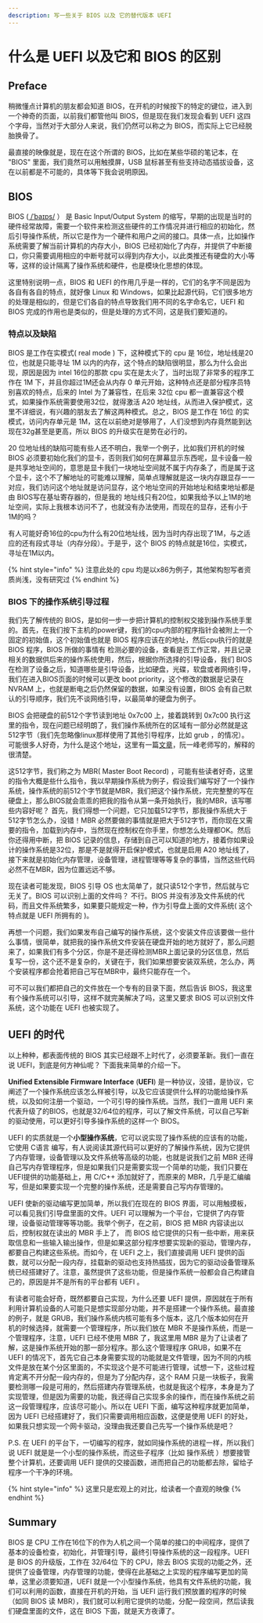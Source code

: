 ```yaml
---
description: 写一些关于 BIOS 以及 它的替代版本 UEFI
---
```


# 什么是 UEFI 以及它和 BIOS 的区别

## Preface

稍微懂点计算机的朋友都会知道 BIOS，在开机的时候按下的特定的键位，进入到一个神奇的页面，以前我们都管他叫 BIOS，但是现在我们发现会看到 UEFI 这四个字母，当然对于大部分人来说，我们仍然可以称之为 BIOS，而实际上它已经脱胎换骨了。

最直接的映像就是，现在在这个所谓的 BIOS，比如在某些华硕的笔记本，在 "BIOS" 里面，我们竟然可以用触摸屏，USB 鼠标甚至有些支持动态插拔设备，这在以前都是不可能的，具体等下我会说明原因。

## BIOS

BIOS   \([  /ˈbaɪɒs/](https://en.wikipedia.org/wiki/Help:IPA/English) ） 是 Basic Input/Output System 的缩写，早期的出现是当时的硬件经常故障，需要一个软件来检测这些硬件的工作情况并进行相应的初始化，然后引导操作系统，所以它是作为一个硬件和用户之间的接口。具体一点，比如操作系统需要了解当前计算机的内存大小，BIOS 已经初始化了内存，并提供了中断接口，你只需要调用相应的中断号就可以得到内存大小，以此类推还有硬盘的大小等等，这样的设计隔离了操作系统和硬件，也是模块化思想的体现。

这里特别说明一点，BIOS 和 UEFI 的作用几乎是一样的，它们的名字不同是因为各自有各自的特点，就好像 Linux 和 Windows，如果比起源代码，它们很多地方的处理是相似的，但是它们各自的特点导致我们用不同的名字命名它，UEFI 和 BIOS 完成的作用也是类似的，但是处理的方式不同，这是我们要知道的。

### 特点以及缺陷

BIOS 是工作在实模式\( real mode \) 下，这种模式下的 cpu 是 16位，地址线是20位，也就是只能寻址 1M 以内的内存，这个特点的缺陷很明显，那么为什么会出现，原因是因为 intel 16位的那款 cpu 实在是太火了，当时出现了非常多的程序工作在 1M 下，并且你超过1M还会从内存 0 单元开始，这种特点还是部分程序员特别喜欢的特点，后来的 Intel 为了兼容性，在后来 32位 cpu 都一直兼容这个模式，如果操作系统需要使用32位，就得激活 A20 地址线，从而进入保护模式，这里不详细说，有兴趣的朋友去了解这两种模式。总之，BIOS 是工作在 16位 的实模式，访问内存单元是 1M，这在以前绝对是够用了，人们没想到内存竟然能到达现在32g甚至是更高，所以 BIOS 的升级实在是势在必行的。

20 位地址线的缺陷可能有些人还不明白，我举一个例子，比如我们开机的时候 BIOS 必须要初始化我们的显卡，否则我们如何在屏幕显示东西呢，显卡设备一般是共享地址空间的，意思是显卡我们一块地址空间就不属于内存条了，而是属于这个显卡，这个不了解地址的可能难以理解，简单点理解就是这一块内存跟显存一一对应，我们访问这个地址就是访问显存，这个地址空间的开始地址和结束地址都是由 BIOS写在基址寄存器的，但是我的 地址线只有20位，如果我给予以上1M的地址空间，实际上我根本访问不了，也就没有办法使用，而现在的显存，还有小于1M的吗？

有人可能好奇16位的cpu为什么有20位地址线，因为当时内存出现了1M，与之适应的还有段式寻址（内存分段）。于是乎，这个 BIOS 的特点就是16位，实模式，寻址在1M以内。

{% hint style="info" %}
注意此处的 cpu 均是以x86为例子，其他架构恕写者资质尚浅，没有研究过
{% endhint %}

### BIOS 下的操作系统引导过程

我们先了解传统的 BIOS，是如何一步一步把计算机的控制权交接到操作系统手里的。首先，在我们按下主机的power键，我们的cpu内部的程序指针会被附上一个固定的初始值，这个初始值也就是 BIOS 程序应该在的地址，然后cpu执行的就是 BIOS 程序，BIOS 所做的事情有 检测必要的设备，查看是否工作正常，并且记录相关的数据供后来的操作系统使用，然后，根据你所选择的引导设备，我们 BIOS 在检测了设备之后，知道哪些是引导设备，比如硬盘，光碟，软盘或者网络引导，我们在进入BIOS页面的时候可以更改 boot priority，这个修改的数据是记录在 NVRAM 上，也就是断电之后仍然保留的数据，如果没有设置，BIOS 会有自己默认的引导顺序，我们先不谈网络引导，以最简单的硬盘为例子。

BIOS 会把硬盘的前512个字节读到地址 0x7c00 上，接着跳转到 0x7c00 执行这里的指令，现在问题已经明朗了，我们操作系统所在的区域有一部分必然就是这512字节（我们先忽略像linux那样使用了其他引导程序，比如 grub ，的情况）。可能很多人好奇，为什么是这个地址，这里有一篇[文章](http://www.ruanyifeng.com/blog/2015/09/0x7c00.html)，阮一峰老师写的，解释的很清楚。

这512字节，我们称之为 MBR\( Master Boot Record\) ，可能有些读者好奇，这里的指令大概是些什么指令，我以早期操作系统为例子，假设我们编写好了一个操作系统，操作系统的前512个字节就是MBR，我们把这个操作系统，完完整整的写在硬盘上，那么BIOS就会乖乖的把我的指令从第一条开始执行，我的MBR，该写哪些内容好呢？ 首先，我们得想一个问题，它只加载512字节，那我操作系统大于512字节怎么办，没错！MBR 必然要做的事情就是把大于512字节，而你现在又需要的指令，加载到内存中，当然现在控制权在你手里，你想怎么处理都OK。然后你还得用中断，把 BIOS 记录的信息，存储到自己可以知道的地方，接着你如果设计的操作系统是32位，那是不是就得开启保护模式，也就是启用 A20 地址线了，接下来就是初始化内存管理，设备管理，进程管理等等复杂的事情，当然这些代码必然不在MBR，因为位置远远不够。

现在读者可能发现，BIOS 引导 OS 也太简单了，就只读512个字节，然后就与它无关了。BIOS 可以识别上面的文件吗？ 不行。BIOS 并没有涉及文件系统的代码，而且文件系统繁多，如果要只能规定一种，作为引导盘上面的文件系统\( 这个特点就是 UEFI 所拥有的 \)。

再想一个问题，我们如果发布自己编写的操作系统，这个安装文件应该要做一些什么事情，很简单，就把我的操作系统文件安装在硬盘开始的地方就好了，那么问题来了，如果我们有多个分区，你是不是还得检测MBR上面记录的分区信息，然后复写一份，这个还不是复杂的，关键在于，我们如果想要安装双系统，怎么办，两个安装程序都会抢着把自己写在MBR中，最终只能存在一个。

可不可以我们都把自己的文件放在一个专有的目录下面，然后告诉 BIOS，我这里有个操作系统可以引导，这样不就完美解决了吗，这里又要求 BIOS 可以识别文件系统，这个功能在 UEFI 也被实现了。

## UEFI 的时代

以上种种，都表面传统的 BIOS 其实已经跟不上时代了，必须要革新。我们一直在说 UEFI，到底是何方神仙呢？ 下面我来简单的介绍一下。

 **Unified Extensible Firmware Interface** \(**UEFI**\) 是一种协议，没错，是协议，它阐述了一个操作系统应该怎么样被引导，以及它应该提供什么样的功能给操作系统，以及如何注册一个驱动，一个可引导的操作系统。当然，我们一直用 UEFI 来代表升级了的BIOS，也就是32/64位的程序，可以了解文件系统，可以自己写新的驱动使用，可以更好引导多操作系统的这样一个 BIOS。

UEFI 的实质就是一个**小型操作系统**，它可以说实现了操作系统的应该有的功能，它使用 C语言 编写，有人说阅读其源代码可以更好的了解操作系统，因为它提供了内存管理，设备管理以及文件系统等高级的功能，也就是说我们之前 MBR 还得自己写内存管理程序，但是如果我们只是需要实现一个简单的功能，我们只要在UEFI提供的功能基础上，用 C/C++ 添加就好了，而原来的 MBR，几乎是汇编编写，但是如果要实现一个完整的操作系统，还是需要自己写内存管理的。

UEFI 使新的驱动编写更加简单，所以我们在现在的 BIOS 界面，可以用触摸板，可以看见我们引导盘里面的文件。UEFI 可以理解为一个平台，它提供了内存管理，设备驱动管理等等功能。我举个例子，在之前，BIOS 把 MBR 内容读出以后，控制权就在读出的 MBR 手上了， 而 BIOS 给它提供的只有一些中断，用来获取信息和一些输入输出操作，但是如果这部分程序想要实现新的驱动，管理内存，都要自己构建这些系统。而如今，在 UEFI 之上，我们直接调用 UEFI 提供的函数，就可以分配一段内存，挂载新的驱动也支持热插拔，因为它的驱动设备管理系统已经搭建好了。注意，虽然提供了这些功能，但是操作系统一般都会自己构建自己的，原因是并不是所有的平台都有 UEFI 。

有读者可能会好奇，既然都要自己实现，为什么还要 UEFI 提供，原因就在于所有利用计算机设备的人可能只是想实现部分功能，并不是搭建一个操作系统。最直接的例子，就是 GRUB，我们操作系统内核可能有多个版本，这几个版本如何在开机的时候选择，就需要一个管理程序，所以我们放在 MBR 不是操作系统，而是一个管理程序，注意，UEFI 已经不使用 MBR 了，我这里用 MBR 是为了让读者了解，这是操作系统开始的那一部分程序。那么这个管理程序 GRUB，如果不在 UEFI 的情况下，首先它自己本身需要实现的功能就是文件管理，因为不同的内核文件是放在某个分区里面的，不实现这个是不可能进行管理，试想一下，这些过程肯定离不开分配一段内存的，但是为了分配内存，这个 RAM 只是一块板子，我需要检测哪一段是可用的，然后搭建内存管理系统，也就是我这个程序，本身是为了实现管理，但是因为需要的功能，我还得自己实现多余的操作，而在操作系统之前这一段管理程序，应该尽可能小。所以在 UEFI 下面，编写这种程序就更加简单，因为 UEFI 已经搭建好了，我们只需要调用相应函数，这便是使用 UEFI 的好处，如果我只想实现一个网卡驱动，没理由我还要自己先写一个操作系统是吧？

P.S. 在 UEFI 的平台下，一切编写的程序，就如同操作系统的进程一样，所以我们说 UEFI 就是是一个小型的操作系统，而这些子程序（比如 操作系统 ）想要接管整个计算机，还要调用 UEFI 提供的交接函数，进而把自己的功能都去除，留给子程序一个干净的环境。

{% hint style="info" %}
这里只是宏观上的对比，给读者一个直观的映像
{% endhint %}

## Summary

BIOS 是 CPU 工作在16位下的作为人机之间一个简单的接口的中间程序，提供了基本的设备检查，初始化，并管理引导，最终引导操作系统的这一段程序。UEFI 是 BIOS 的升级版，工作在 32/64位 下的 CPU，除去 BIOS 实现的功能之外，还提供了设备管理，内存管理的功能，使得在此基础之上实现的程序编写更加的简单，这里必须要知道，UEFI 就是一个小型操作系统，他具有文件系统的功能，我们可以利用的函数，直接在开机的开始，当 UEFI 运行我们预放置的程序的时候（如同 BIOS 读 MBR），我们就可以利用它提供的功能，分配一段空间，然后读我们硬盘里面的文件，这在 BIOS 下面，就是天方夜谭了。

